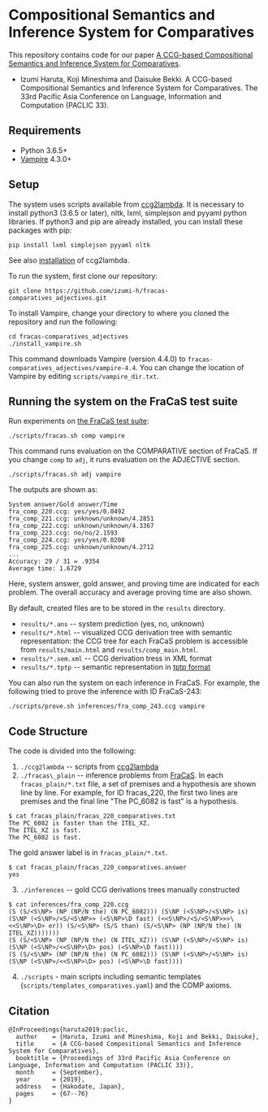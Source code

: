 # Compositional Semantics and Inference System for Comparatives

This repository contains code for our paper [A CCG-based Compositional Semantics and Inference System for Comparatives](https://jaslli.org/files/proceedings/08_paclic33_proceedings.pdf).

  - Izumi Haruta, Koji Mineshima and Daisuke Bekki. A CCG-based Compositional Semantics and Inference System for Comparatives. The 33rd Pacific Asia Conference on Language, Information and Computation (PACLIC 33).

## Requirements

* Python 3.6.5+
* [Vampire](https://github.com/vprover/vampire) 4.3.0+


## Setup

The system uses scripts available from [ccg2lambda](https://github.com/mynlp/ccg2lambda). It is necessary to install python3 (3.6.5 or later), nltk, lxml, simplejson and pyyaml python libraries.
If python3 and pip are already installed, you can install these packages with pip:

```
pip install lxml simplejson pyyaml nltk
```

See also [installation](https://github.com/mynlp/ccg2lambda#installation) of ccg2lambda.

To run the system, first clone our repository:

```
git clone https://github.com/izumi-h/fracas-comparatives_adjectives.git
```

To install Vampire, change your directory to where you cloned the repository and run the following:

```
cd fracas-comparatives_adjectives
./install_vampire.sh
```

This command downloads Vampire (version 4.4.0) to `fracas-comparatives_adjectives/vampire-4.4`. 
You can change the location of Vampire by editing `scripts/vampire_dir.txt`.

## Running the system on the FraCaS test suite

Run experiments on [the FraCaS test suite](https://nlp.stanford.edu/~wcmac/downloads/fracas.xml):

```
./scripts/fracas.sh comp vampire
```

This command runs evaluation on the COMPARATIVE section of FraCaS. If you change `comp` to `adj`, it runs evaluation on the ADJECTIVE section.

```
./scripts/fracas.sh adj vampire
```

The outputs are shown as:

```
System answer/Gold answer/Time
fra_comp_220.ccg: yes/yes/0.0492
fra_comp_221.ccg: unknown/unknown/4.2851
fra_comp_222.ccg: unknown/unknown/4.3367
fra_comp_223.ccg: no/no/2.1593
fra_comp_224.ccg: yes/yes/0.0208
fra_comp_225.ccg: unknown/unknown/4.2712
...
Accuracy: 29 / 31 = .9354
Average time: 1.6729
```

Here, system answer, gold answer, and proving time are indicated for each problem. The overall accuracy and average proving time are also shown.

By default, created files are to be stored in the `results` directory.

- `results/*.ans` -- system prediction (yes, no, unknown) 
- `results/*.html` -- visualized CCG derivation tree with semantic representation: the CCG tree for each FraCaS problem is accessible from
`results/main.html` and `results/comp_main.html`. 
- `results/*.sem.xml` -- CCG derivation tress in XML format
- `results/*.tptp` -- semantic representation in [tptp format](http://www.tptp.org/)

You can also run the system on each inference in FraCaS.
For example, the following tried to prove the inference with ID FraCaS-243:

```
./scripts/prove.sh inferences/fra_comp_243.ccg vampire
```

## Code Structure

The code is divided into the following:

1.  `./ccg2lambda` -- scripts from [ccg2lambda](https://github.com/mynlp/ccg2lambda)
2.  `./fracas\_plain` -- inference problems from [FraCaS](https://nlp.stanford.edu/~wcmac/downloads/fracas.xml). In each `fracas_plain/*.txt` file, a set of premises and a hypothesis are shown line by line. For example, for ID fracas\_220, the first two lines are premises and the final line "The PC_6082 is fast" is a hypothesis.
```
$ cat fracas_plain/fracas_220_comparatives.txt
The PC_6082 is faster than the ITEL_XZ.
The ITEL_XZ is fast.
The PC_6082 is fast.
```
The gold answer label is in `fracas_plain/*.txt`.
```  
$ cat fracas_plain/fracas_220_comparatives.answer
yes
```
3. `./inferences` -- gold CCG derivations trees manually constructed
```
$ cat inferences/fra_comp_220.ccg
(S (S/<S\NP> (NP (NP/N the) (N PC_6082))) (S\NP (<S\NP>/<S\NP> is) (S\NP (<S\NP>/<S/<S\NP>> (<S\NP>\D fast) (<<S\NP>/<S/<S\NP>>>\<<S\NP>\D> er)) (S/<S\NP> (S/S than) (S/<S\NP> (NP (NP/N the) (N ITEL_XZ)))))))
(S (S/<S\NP> (NP (NP/N the) (N ITEL_XZ))) (S\NP (<S\NP>/<S\NP> is) (S\NP (<S\NP>/<<S\NP>\D> pos) (<S\NP>\D fast))))
(S (S/<S\NP> (NP (NP/N the) (N PC_6082))) (S\NP (<S\NP>/<S\NP> is) (S\NP (<S\NP>/<<S\NP>\D> pos) (<S\NP>\D fast))))
```
4. `./scripts` - main scripts including semantic templates (`scripts/templates_comparatives.yaml`) and the COMP axioms.

## Citation

```
@InProceedings{haruta2019:paclic,
  author    = {Haruta, Izumi and Mineshima, Koji and Bekki, Daisuke},
  title     = {A CCG-based Compositional Semantics and Inference System for Comparatives},
  booktitle = {Proceedings of 33rd Pacific Asia Conference on Language, Information and Computation (PACLIC 33)},
  month     = {September},
  year      = {2019},
  address   = {Hakodate, Japan},
  pages     = {67--76}
}
```